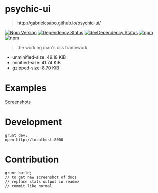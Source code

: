# psychic-ui

> http://gabrielcsapo.github.io/psychic-ui/

[![Npm Version](https://img.shields.io/npm/v/psychic-ui.svg)](https://www.npmjs.com/package/psychic-ui)
[![Dependency Status](https://david-dm.org/gabrielcsapo/psychic-ui.svg)](https://david-dm.org/gabrielcsapo/psychic-ui)
[![devDependency Status](https://david-dm.org/gabrielcsapo/psychic-ui/dev-status.svg)](https://david-dm.org/gabrielcsapo/psychic-ui#info=devDependencies)
[![npm](https://img.shields.io/npm/dt/psychic-ui.svg?maxAge=2592000)]()
[![npm](https://img.shields.io/npm/dm/psychic-ui.svg?maxAge=2592000)]()


> the working man's css framework
- unminified-size: 49.18 KiB
- minified-size: 41.74 KiB
- gzipped-size: 8.70 KiB

####

# Examples

[Screenshots](/screenshots)

# Development

```
grunt dev;
open http://localhost:8000
```

# Contribution

```
grunt build;
// to get new screenshot of docs
// replace stats output in readme
// commit like normal
```
